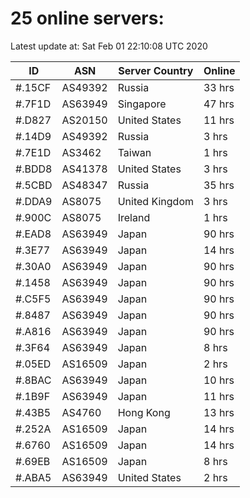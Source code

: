 # 25 online servers:

Latest update at: Sat Feb 01 22:10:08 UTC 2020

| ID | ASN | Server Country | Online |
| -- | --- | -------------- | ------ |
| #.15CF | AS49392 | Russia | 33 hrs |
| #.7F1D | AS63949 | Singapore | 47 hrs |
| #.D827 | AS20150 | United States | 11 hrs |
| #.14D9 | AS49392 | Russia | 3 hrs |
| #.7E1D | AS3462 | Taiwan | 1 hrs |
| #.BDD8 | AS41378 | United States | 3 hrs |
| #.5CBD | AS48347 | Russia | 35 hrs |
| #.DDA9 | AS8075 | United Kingdom | 3 hrs |
| #.900C | AS8075 | Ireland | 1 hrs |
| #.EAD8 | AS63949 | Japan | 90 hrs |
| #.3E77 | AS63949 | Japan | 14 hrs |
| #.30A0 | AS63949 | Japan | 90 hrs |
| #.1458 | AS63949 | Japan | 90 hrs |
| #.C5F5 | AS63949 | Japan | 90 hrs |
| #.8487 | AS63949 | Japan | 90 hrs |
| #.A816 | AS63949 | Japan | 90 hrs |
| #.3F64 | AS63949 | Japan | 8 hrs |
| #.05ED | AS16509 | Japan | 2 hrs |
| #.8BAC | AS63949 | Japan | 10 hrs |
| #.1B9F | AS63949 | Japan | 11 hrs |
| #.43B5 | AS4760 | Hong Kong | 13 hrs |
| #.252A | AS16509 | Japan | 14 hrs |
| #.6760 | AS16509 | Japan | 14 hrs |
| #.69EB | AS16509 | Japan | 8 hrs |
| #.ABA5 | AS63949 | United States | 2 hrs |

